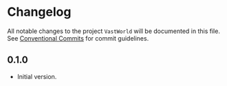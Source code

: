 # Changelog

All notable changes to the project `VastWorld` will be documented in this file.
See [Conventional Commits](https://conventionalcommits.org) for commit guidelines.

## 0.1.0

- Initial version.

